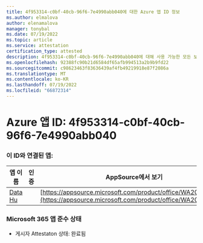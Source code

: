 ```yaml
---
title: 4f953314-c0bf-40cb-96f6-7e4990abb040에 대한 Azure 앱 ID 정보
ms.author: elmalova
author: elenamalova
manager: tonybal
ms.date: 07/19/2022
ms.topic: article
ms.service: attestation
certification_type: attested
description: 4f953314-c0bf-40cb-96f6-7e4990abb040에 대해 사용 가능한 모든 보안 및 규정 준수 정보입니다.
ms.openlocfilehash: 92388fc90b21d6584df65afb994513a2b9b9fd22
ms.sourcegitcommit: c98623463f83636439af4fb49219918e87f2086a
ms.translationtype: MT
ms.contentlocale: ko-KR
ms.lasthandoff: 07/19/2022
ms.locfileid: "66872314"
---
```

# <a name="azure-app-id-4f953314-c0bf-40cb-96f6-7e4990abb040"></a>Azure 앱 ID: 4f953314-c0bf-40cb-96f6-7e4990abb040


### <a name="apps-associated-with-this-id"></a>이 ID와 연결된 앱:
| **앱 이름** | **인증** | **AppSource에서 보기** |
|--------------|---------------|-----------------------|
| [Data Hu](../forward/WA200004262.md) |  | [https://appsource.microsoft.com/product/office/WA200004262](https://appsource.microsoft.com/product/office/WA200004262) |

### <a name="microsoft-365-app-compliance-status"></a>Microsoft 365 앱 준수 상태
- 게시자 Attestaton 상태: 완료됨
